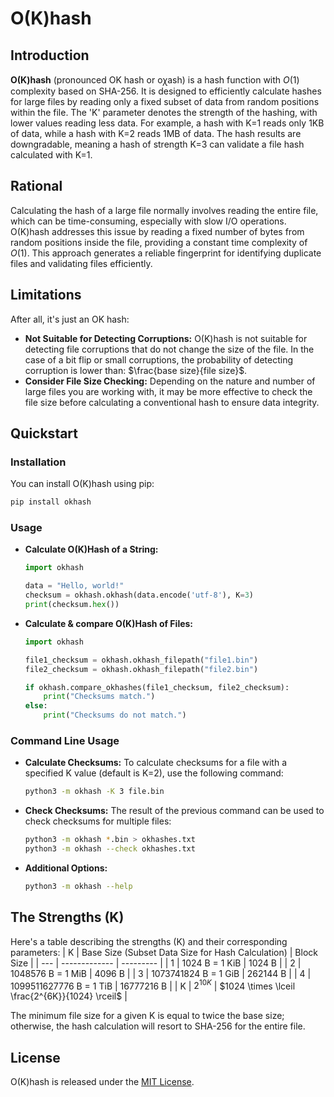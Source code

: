 # O(K)hash

## Introduction
**O(K)hash** (pronounced OK hash or oꭓash) is a hash function with $O(1)$ complexity based on SHA-256. It is designed to efficiently calculate hashes for large files by reading only a fixed subset of data from random positions within the file. The 'K' parameter denotes the strength of the hashing, with lower values reading less data. For example, a hash with K=1 reads only 1KB of data, while a hash with K=2 reads 1MB of data. The hash results are downgradable, meaning a hash of strength K=3 can validate a file hash calculated with K=1.

## Rational
Calculating the hash of a large file normally involves reading the entire file, which can be time-consuming, especially with slow I/O operations. O(K)hash addresses this issue by reading a fixed number of bytes from random positions inside the file, providing a constant time complexity of $O(1)$. This approach generates a reliable fingerprint for identifying duplicate files and validating files efficiently.

## Limitations
After all, it's just an OK hash:
- **Not Suitable for Detecting Corruptions:** O(K)hash is not suitable for detecting file corruptions that do not change the size of the file. In the case of a bit flip or small corruptions, the probability of detecting corruption is lower than: $\frac{base size}{file size}$.
- **Consider File Size Checking:** Depending on the nature and number of large files you are working with, it may be more effective to check the file size before calculating a conventional hash to ensure data integrity.

## Quickstart
### Installation

You can install O(K)hash using pip:

```bash
pip install okhash
```

### Usage
- **Calculate O(K)Hash of a String:**

   ```python
   import okhash

   data = "Hello, world!"
   checksum = okhash.okhash(data.encode('utf-8'), K=3)
   print(checksum.hex())
   ```

- **Calculate & compare O(K)Hash of Files:**

   ```python
   import okhash

   file1_checksum = okhash.okhash_filepath("file1.bin")
   file2_checksum = okhash.okhash_filepath("file2.bin")

   if okhash.compare_okhashes(file1_checksum, file2_checksum):
       print("Checksums match.")
   else:
       print("Checksums do not match.")
   ```


### Command Line Usage

- **Calculate Checksums:** To calculate checksums for a file with a specified K value (default is K=2), use the following command:

   ```bash
   python3 -m okhash -K 3 file.bin
   ```

- **Check Checksums:** The result of the previous command can be used to check checksums for multiple files:
   ```bash
   python3 -m okhash *.bin > okhashes.txt
   python3 -m okhash --check okhashes.txt
   ```

- **Additional Options:**

   ```bash
   python3 -m okhash --help
   ```

## The Strengths (K)
Here's a table describing the strengths (K) and their corresponding parameters:
| K   |  Base Size (Subset Data Size for Hash Calculation) | Block Size |
| --- | ------------- | --------- |
| 1   |  1024 B = 1 KiB   | 1024 B |
| 2   |  1048576 B = 1 MiB | 4096 B  |
| 3   |  1073741824 B = 1 GiB  | 262144 B  |
| 4   |  1099511627776 B = 1 TiB  | 16777216 B  |
| K  | $2^{10K}$ | $1024 \times \lceil \frac{2^{6K}}{1024} \rceil$  |

The minimum file size for a given K is equal to twice the base size; otherwise, the hash calculation will resort to SHA-256 for the entire file.


## License
O(K)hash is released under the [MIT License](/LICENSE).